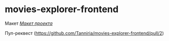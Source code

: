 # movies-explorer-frontend

Макет [*Макет проекта*](https://disk.yandex.ru/d/qMWlxK1TA15B1w)

Пул-реквест (https://github.com/Tanniria/movies-explorer-frontend/pull/2)

